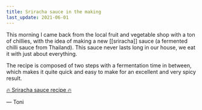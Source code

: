 ```yaml
---
title: Sriracha sauce in the making
last_update: 2021-06-01
---
```


This morning I came back from the local fruit and vegetable shop with a ton of chillies, with the idea of making a new [[sriracha]] sauce (a fermented chilli sauce from Thailand). This sauce never lasts long in our house, we eat it with just about everything.

The recipe is composed of two steps with a fermentation time in between, which makes it quite quick and easy to make for an excellent and very spicy result.

[🔥 Sriracha sauce recipe 🔥](button:sriracha.html)

— Toni